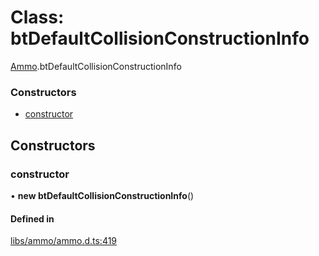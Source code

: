 # Class: btDefaultCollisionConstructionInfo

[Ammo](../modules/Ammo.md).btDefaultCollisionConstructionInfo


### Constructors

- [constructor](Ammo.btDefaultCollisionConstructionInfo.md#constructor)

## Constructors

### constructor

• **new btDefaultCollisionConstructionInfo**()

#### Defined in

[libs/ammo/ammo.d.ts:419](https://github.com/Orillusion/orillusion/blob/main/src/libs/ammo/ammo.d.ts#L419)
